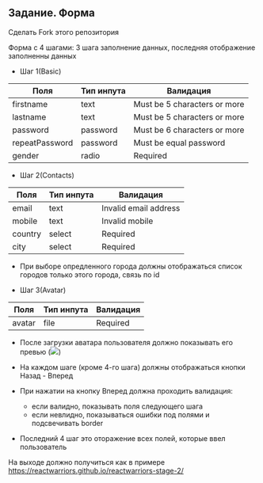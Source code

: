 
## Задание. Форма

Сделать Fork этого репозитория

Форма с 4 шагами: 3 шага заполнение данных, последняя отображение заполненны данных

- Шаг 1(Basic)

| Поля            | Тип инпута | Валидация                     |
| --------------- | ---------- | ----------------------------- |
| firstname       | text       | Must be 5 characters or more  |
| lastname        | text       | Must be 5 characters or more  |
| password        | password   | Must be 6 characters or more  |
| repeatPassword  | password   | Must be equal password        |
| gender          | radio      | Required                      |

- Шаг 2(Contacts)

| Поля            | Тип инпута | Валидация                     |
| --------------- | ---------- | ----------------------------- |
| email           | text       | Invalid email address         |
| mobile          | text       | Invalid mobile                |
| country         | select     | Required                      |
| city            | select     | Required                      |

* При выборе опредленного города должны отображаться список городов только этого города, связь по id

- Шаг 3(Avatar)

| Поля            | Тип инпута | Валидация                     |
| --------------- | ---------- | ----------------------------- |
| avatar           | file      | Required                      |

* После загрузки аватара пользователя должно показывать его превью (<img src="base64" />)

* На каждом шаге (кроме 4-го шага) должны отображаться кнопки Назад - Вперед
* При нажатии на кнопку Вперед должна проходить валидация:
  - если валидно, показывать поля следующего шага
  - если невлидно, показываться ошибки под полями и подсвечивать border

* Последний 4 шаг это оторажение всех полей, которые ввел пользователь


На выходе должно получиться как в примере https://reactwarriors.github.io/reactwarriors-stage-2/
